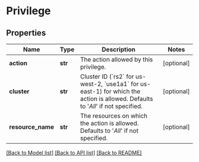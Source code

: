 # Privilege


## Properties
Name | Type | Description | Notes
------------ | ------------- | ------------- | -------------
**action** | **str** | The action allowed by this privilege. | [optional] 
**cluster** | **str** | Cluster ID (&#x60;rs2&#x60; for us-west-2, &#x60;use1a1&#x60; for us-east-1) for which the action is allowed. Defaults to &#39;*All*&#39; if not specified. | [optional] 
**resource_name** | **str** | The resources on which the action is allowed. Defaults to &#39;*All*&#39; if not specified. | [optional] 

[[Back to Model list]](../README.md#documentation-for-models) [[Back to API list]](../README.md#documentation-for-api-endpoints) [[Back to README]](../README.md)


